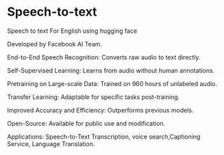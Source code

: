 # Speech-to-text
Speech to text For English using hugging face

Developed by Facebook AI Team.

End-to-End Speech Recognition: Converts raw audio to text directly.

Self-Supervised Learning: Learns from audio without human annotations.

Pretraining on Large-scale Data: Trained on 960 hours of unlabeled audio.

Transfer Learning: Adaptable for specific tasks post-training.

Improved Accuracy and Efficiency: Outperforms previous models.

Open-Source: Available for public use and modification.

Applications: Speech-to-Text Transcription, voice search,Captioning Service,  Language Translation.
